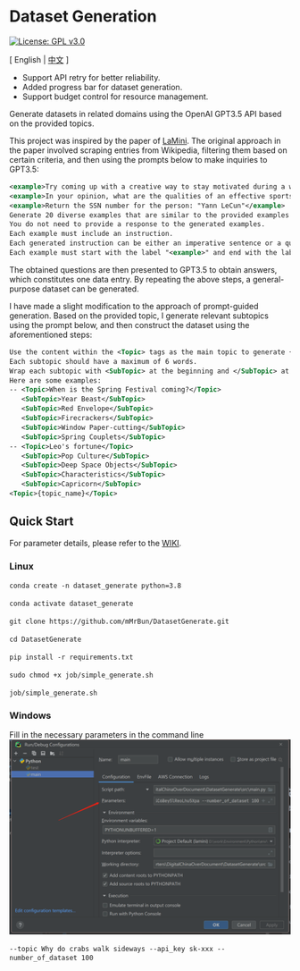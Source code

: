 # Dataset Generation

[//]: # (![GitHub Repo stars]&#40;https://img.shields.io/github/stars/mMrBun/DatasetGenerate?style=social&#41;)
[![License: GPL v3.0](https://img.shields.io/badge/License-GPLv3-blue.svg)](https://www.gnu.org/licenses/gpl-3.0)

\[ English | [中文](README_zh.md) \]

- Support API retry for better reliability.
- Added progress bar for dataset generation.
- Support budget control for resource management.

Generate datasets in related domains using the OpenAI GPT3.5 API based on the provided topics.

This project was inspired by the paper of [LaMini](https://github.com/mbzuai-nlp/LaMini-LM). The original approach in the paper involved scraping entries from Wikipedia, filtering them based on certain criteria, and then using the prompts below to make inquiries to GPT3.5:

~~~ xml
<example>Try coming up with a creative way to stay motivated during a workout.</example>
<example>In your opinion, what are the qualities of an effective sports coach?</example>
<example>Return the SSN number for the person: "Yann LeCun"</example>
Generate 20 diverse examples that are similar to the provided examples with the topics "Design, bureaus, Conidae, Infantry".
You do not need to provide a response to the generated examples.
Each example must include an instruction.
Each generated instruction can be either an imperative sentence or a question.
Each example must start with the label "<example>" and end with the label "</example>".".
~~~

The obtained questions are then presented to GPT3.5 to obtain answers, which constitutes one data entry. By repeating the above steps, a general-purpose dataset can be generated.

I have made a slight modification to the approach of prompt-guided generation. Based on the provided topic, I generate relevant subtopics using the prompt below, and then construct the dataset using the aforementioned steps:

~~~ xml
Use the content within the <Topic> tags as the main topic to generate {int(generalization_index * generalization_basic)} subtopics.
Each subtopic should have a maximum of 6 words.
Wrap each subtopic with <SubTopic> at the beginning and </SubTopic> at the end.
Here are some examples:
-- <Topic>When is the Spring Festival coming?</Topic>
   <SubTopic>Year Beast</SubTopic>
   <SubTopic>Red Envelope</SubTopic>
   <SubTopic>Firecrackers</SubTopic>
   <SubTopic>Window Paper-cutting</SubTopic>
   <SubTopic>Spring Couplets</SubTopic>
-- <Topic>Leo's fortune</Topic>
   <SubTopic>Pop Culture</SubTopic>
   <SubTopic>Deep Space Objects</SubTopic>
   <SubTopic>Characteristics</SubTopic>
   <SubTopic>Capricorn</SubTopic>
<Topic>{topic_name}</Topic>
~~~

## Quick Start

For parameter details, please refer to the [WIKI](https://github.com/mMrBun/DatasetGenerate/wiki).

### Linux
~~~ sybase
conda create -n dataset_generate python=3.8

conda activate dataset_generate

git clone https://github.com/mMrBun/DatasetGenerate.git

cd DatasetGenerate

pip install -r requirements.txt 

sudo chmod +x job/simple_generate.sh

job/simple_generate.sh
~~~

### Windows
Fill in the necessary parameters in the command line
![img.png](img/img.png)
~~~ sybase
--topic Why do crabs walk sideways --api_key sk-xxx --number_of_dataset 100
~~~